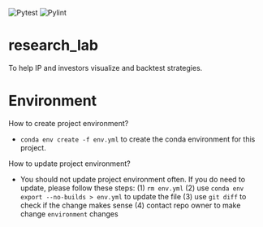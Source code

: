 ![Pytest](https://github.com/gzhami/research_lab/workflows/Pytest/badge.svg)
![Pylint](https://github.com/gzhami/research_lab/workflows/Pylint/badge.svg)

# research_lab

To help IP and investors visualize and backtest strategies.

# Environment

How to create project environment?

* `conda env create -f env.yml` to create the conda environment for this project.

How to update project environment?

* You should not update project environment often. If you do need to update, 
please follow these steps: 
(1) `rm env.yml` 
(2) use `conda env export --no-builds > env.yml` to update the file 
(3) use `git diff` to check if the change makes sense
(4) contact repo owner to make change `environment` changes
